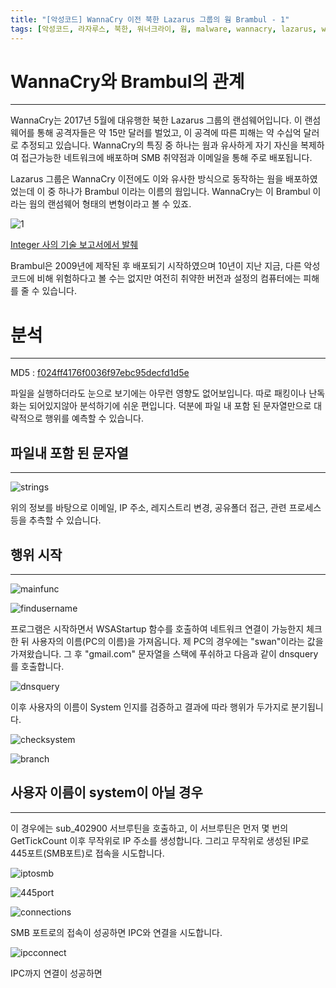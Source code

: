 ```yaml
---
title: "[악성코드] WannaCry 이전 북한 Lazarus 그룹의 웜 Brambul - 1"
tags: [악성코드, 라자루스, 북한, 워너크라이, 웜, malware, wannacry, lazarus, worm, north korea, korean]
---
```


# WannaCry와 Brambul의 관계
---
WannaCry는 2017년 5월에 대유행한 북한 Lazarus 그룹의 랜섬웨어입니다.
이 랜섬웨어를 통해 공격자들은 약 15만 달러를 벌었고, 이 공격에 따른 피해는 약 수십억 달러로 추정되고 있습니다.
WannaCry의 특징 중 하나는 웜과 유사하게 자기 자신을 복제하여 접근가능한 네트워크에 배포하며 SMB 취약점과 이메일을 통해 주로 배포됩니다.

Lazarus 그룹은 WannaCry 이전에도 이와 유사한 방식으로 동작하는 웜을 배포하였었는데 이 중 하나가 Brambul 이라는 이름의 웜입니다.
WannaCry는 이 Brambul 이라는 웜의 랜섬웨어 형태의 변형이라고 볼 수 있죠.

![1](https://cdn5.alienvault.com/blog-content/Screen_Shot_2018-02-08_at_5.42.47_PM.png)

[Integer 사의 기술 보고서에서 발췌](http://www.intezer.com/wp-content/uploads/2017/07/Intezer-WannaCry.pdf)

Brambul은 2009년에 제작된 후 배포되기 시작하였으며 10년이 지난 지금, 다른 악성코드에 비해 위험하다고 볼 수는 없지만 여전히 취약한 버전과 설정의 컴퓨터에는 피해를 줄 수 있습니다.

# 분석
---
MD5 :  [f024ff4176f0036f97ebc95decfd1d5e](https://www.hybrid-analysis.com/sample/7b2f8c43b4c92fb2add9fce264e92668dac2530493c51c5d6b45dcb764e208ed/?environmentId=100)

파일을 실행하더라도 눈으로 보기에는 아무런 영향도 없어보입니다.
따로 패킹이나 난독화는 되어있지않아 분석하기에 쉬운 편입니다.
덕분에 파일 내 포함 된 문자열만으로 대략적으로 행위를 예측할 수 있습니다.

## 파일내 포함 된 문자열
---
![strings](https://i.imgur.com/xgpGboe.png)

위의 정보를 바탕으로 이메일, IP 주소, 레지스트리 변경, 공유폴더 접근, 관련 프로세스 등을 추측할 수 있습니다.


## 행위 시작
---
![mainfunc](https://i.imgur.com/nLWaVUt.png)

![findusername](https://i.imgur.com/cKclzgO.png)

프로그램은 시작하면서 WSAStartup 함수를 호출하여 네트워크 연결이 가능한지 체크한 뒤
사용자의 이름(PC의 이름)을 가져옵니다. 제 PC의 경우에는 "swan"이라는 값을 가져왔습니다.
그 후 "gmail.com" 문자열을 스택에 푸쉬하고 다음과 같이 dnsquery를 호출합니다.

![dnsquery](https://i.imgur.com/O0B3XUC.png)

이후 사용자의 이름이 System 인지를 검증하고 결과에 따라 행위가 두가지로 분기됩니다.

![checksystem](https://i.imgur.com/nu7Qqd2.png)

![branch](https://i.imgur.com/GhWLwo9.png)


## 사용자 이름이 system이 아닐 경우
---

이 경우에는 sub_402900 서브루틴을 호출하고, 이 서브루틴은 먼저 몇 번의 GetTickCount 이후 무작위로 IP 주소를 생성합니다.
그리고 무작위로 생성된 IP로 445포트(SMB포트)로 접속을 시도합니다.

![iptosmb](https://i.imgur.com/bykvnRb.png)

![445port](https://i.imgur.com/UUWYUUZ.png)

![connections](https://i.imgur.com/5slnWx2.png)

SMB 포트로의 접속이 성공하면 IPC와 연결을 시도합니다.

![ipcconnect](https://i.imgur.com/Ymvu1X4.png)

IPC까지 연결이 성공하면 

